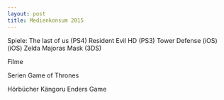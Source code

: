 ```yaml
---
layout: post
title: Medienkonsum 2015
---
```


Spiele:
The last of us (PS4)
Resident Evil HD (PS3)
Tower Defense (iOS)
(iOS)
Zelda Majoras Mask (3DS)

Filme

Serien 
Game of Thrones

Hörbücher
Kängoru
Enders Game

